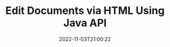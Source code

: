 ---
############################# Static ############################
layout: "product"
date: 2022-11-03T21:00:22
draft: false

product: "Editor"
product_tag: "editor"
platform: "Java"
platform_tag: "java"

############################# Head ############################
head_title: "Java Document Editor API | Edit Word Web XML Text Files using HTML"
head_description: "Document editor API for Java. Load Microsoft Word, XML, web &amp; text files into HTML and convert back to original format after manipulation."

############################# Header ############################
title: "Edit Documents via HTML Using Java API"
description: "Integrate Java applications with HTML editor to manipulate documents & convert back to original format."
button:
    enable: true

############################# SubMenu ############################
submenu:
    enable: true
    
    left:
        img_alt: "GroupDocs.Editor for Java"
        image: "https://www.groupdocs.cloud/templates/groupdocs/images/product-logos/groupdocs-editor-java.png"
        product: "GroupDocs.Editor"
        platform: "Java"

    middle:
        button:
            # button loop
            - link: "#overview"
              text: "Overview"

            # button loop
            - link: "#features"
              text: "Features"

            # button loop
            - link: "#support"
              text: "Support"

            # button loop
            - link: "https://products.groupdocs.app/editor"
              text: "Live Demo"

            # button loop
            - link: "https://purchase.groupdocs.com/pricing/editor/java"
              text: "Pricing"

    right:
        link_download: "https://downloads.groupdocs.com/editor"
        link_learn: "https://docs.groupdocs.com/editor/java/"
        link_buy: "https://purchase.groupdocs.com"

############################# Overview ############################
overview:
    enable: true
    content: |
      GroupDocs.Editor for Java API enables document editing in form of HTML. API supports multiple document formats and can be integrated with any external, opensource or paid HTML editor. Editor API will process to load documents, convert it to HTML, provide HTML to external UI and then save HTML to original document after manipulation. It can also be used to generate different Microsoft Word, Excel spreadsheets, PowerPoint files, OpenDocument formats, XML and TXT documents.
    tabs:
      enable: true     
      
      ## TAB ONE ##
      tab_one:
        description: |
          Following is an overview of GroupDocs.Editor for Java:

        left:
          enable: true
          icon: "fab fa-html5"
          title: "Manipulate Using HTML"
          content: |
            * Load Supported Document
            * Edit Content using HTML
            * Edit Related Styles
            * Convert to Original Format
      
      ## TAB TWO ##
      tab_two:
        description: |
          GroupDocs.Editor for Java supports following [file formats](https://docs.groupdocs.com/editor/java/supported-document-formats/)

        left:
          enable: true
          table:
            # table loop
            - title: "Microsoft Office"
              content: |
                * **Microsoft Word**: DOC, DOCX, DOCM, DOT, DOTM, DOTX, FlatOPC, WordML, RTF
                * **Microsoft Excel**: XLS, XLSX, XLSM, XLT, XLTX, XLTM, XLSB, XLAM, CSV, TSV, SXC, SpreadsheetML, DIF, DSV
                * **Microsoft PowerPoint**: PPT, PPTX, PPTM, PPS, PPSX, PPSM, POT, POTX, POTM

        right:
          enable: true
          table:
            # table loop
            - title: "Other format families"
              content: |
                * **OpenDocument Formats**: ODT, OTT, ODS, FODS, ODP, OTP
                * **OpenDocument Formats**: MSG, MBOX, EML, EMLX
                * **Web formats**: HTML, MHTML, CHM, XML, TXT
                * **Web formats**: MOBI, AZW3, ePub

      ## TAB THREE ##
      tab_three:
        description: |
          GroupDocs.Editor for Java supports following Operating Systems, Frameworks & Package Managers:
        
        left:
          enable: true
          table:
            # table loop
            - icon: "fab fa-windows"
              title: "Operating Systems"
              content: |
                * Microsoft Windows Desktop
                * Microsoft Windows Server
                * Linux
                * MacOS

            # table loop
            - icon: "fas fa-code"
              title: "Supported Frameworks"
              content: |
                * Java 7 (1.7) +

        right:
          enable: true
          table:
            # table loop
            - icon: "fas fa-cogs"
              title: "Development Environments"
              content: |
                * NetBeans
                * IntelliJ IDEA
                * Eclipse
            # table loop
            - icon: "fas fa-tools"
              title: "Build Automation Tool"
              content: |
                * Maven

############################# Features ############################
features:
    enable: true
    title: "GroupDocs.Editor for Java Features"

    feature:
      # feature loop
      - icon: "fas fa-copy"
        content: "Easy HTML Editor Integration"

      # feature loop
      - icon: "fas fa-eye"
        content: "Document Conversion to HTML DOM"

      # feature loop
      - icon: "fas fa-bolt"
        content: "Extract HTML Content from Document Stream"
      
      # feature loop
      - icon: "fas fa-file-powerpoint"
        content: "Load, Edit & Save Word, Excel & PowerPoint File Formats"

      # feature loop
      - icon: "fas fa-code"
        content: "Fetch HTML along with Embedded Elements"

      # feature loop
      - icon: "fas fa-cloud"
        content: "Import, View and Edit XML Documents"

      # feature loop
      - icon: "fas fa-remove-format"
        content: "By-pass HTML Content & Save Embedded Resources"

      # feature loop
      - icon: "fas fa-comment-slash"
        content: "View, Edit and Save Word Processing Documents in Paginal Mode"

      # feature loop
      - icon: "fas fa-location-arrow"
        content: "Get Content of HTML Body Tag from File"

      # feature loop
      - icon: "fas fa-border-all"
        content: "Extract CSS Content of HTML File"

      # feature loop
      - icon: "fas fa-wrench"
        content: "Use String Content to Get HTML DOM & Convert to File"

      # feature loop
      - icon: "fas fa-columns"
        content: "Convert HTML DOM with Embedded Elements"

      # feature loop
      - icon: "fas fa-file-word"
        content: "Convert Files of Multiple Formats in HTML for Editing"

      # feature loop
      - icon: "fas fa-envelope"
        content: "Get Meta Information of Input Documents without Editing"

      # feature loop
      - icon: "fas fa-print"
        content: "Save Edited Documents to Plain Text File Format"

      # feature loop
      - icon: "fas fa-file-archive"
        content: "Conversion Accuracy"

      # feature loop
      - icon: "fas fa-lock"
        content: "Apply Password to Output Document"

      # feature loop
      - icon: "fas fa-file-code"
        content: "Database (DB) Agnostic"
      
      # feature loop
      - icon: "fas fa-fill-drip"
        content: "User Interface (UI) Agnostic"

      # feature loop
      - icon: "fas fa-file-excel"
        content: "Supports Metered Licensing"

    more_feature:
      # more_feature_loop
      - title: "Accurately Convert to and from HTML DOM"
        content: |
          Using GroupDocs.Editor for Java allows you to build applications in Java that load a document of supported file format to convert it into HTML Document Object Model (DOM) along with its associated elements, e.g., CSS. Furthermore, our Editor Java API allows you to edit the HTML in any of the popular HTML Editors. After your required modifications are done, GroupDocs.Editor for Java helps you to convert this resultant HTML back to its original file format.
          
          ```java
          // Create Editor class by loading an input document
          Editor editor = new Editor("Sample.docx");

          // Open document for edit and obtain EditableDocument
          EditableDocument original = editor.edit();

          // Obtain all-embedded HTML from it
          String allEmbeddedInside = original.getEmbeddedHtml();

          // If necessary, obtain pure HTML-markup, CSS, images and other resources in separate form

          // Whole HTML-markup, without any resources
          String completeHtmlMarkup = original.getContent();

          // Only HTML->BODY content, useful for most of WYSIWYG-editors
          String onlyInnerBody = original.getBodyContent();

          // All CSS stylesheets
          List<CssText> stylesheets = original.getCss();

          // All images, including raster and vector, but without CSS gradients
          List<IImageResource> images = original.getImages();

          // All font resources
          List<FontResourceBase> fonts = original.getFonts();

          // finally, send this content to your WYSIWYG HTML-editor
          ```
      # more_feature_loop
      - title: "Load & Fetch Associate Elements"
        content: "GroupDocs.Editor for Java API enables you to fetch the associated elements from documents of supported formats, such as images, CSS, fonts & more. Then you can load these fetched associated elements, traverse them and save them separately from the final HTML file, and have a well-managed output."

############################# Support ############################
support:
    enable: true

############################# Solutions ############################
solutions:
    enable: true
    title: "GroupDocs.Editor offers document editing APIs for other popular development environments"

    solution:
        # solution loop
        - img_alt: "GroupDocs.Editor for .NET"
          image: "https://www.groupdocs.cloud/templates/groupdocs/images/product-logos/groupdocs-editor-net.png"
          product: "GroupDocs.Editor"
          platform: ".NET"
          link: "/editor/net/"

############################# Back to top ###############################
back_to_top:
  enable: true
---